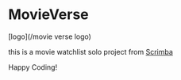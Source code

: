 # MovieVerse

[logo](/movie verse logo)

this is a movie watchlist solo project from [Scrimba](https://scrimba.com/dashboard#overview)

Happy Coding!


